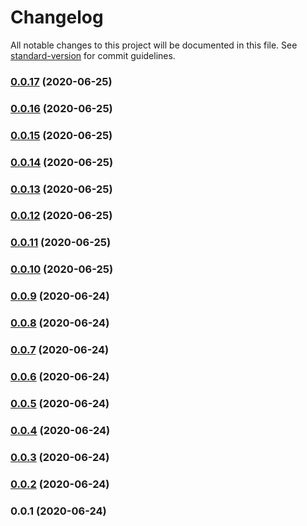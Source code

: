 # Changelog

All notable changes to this project will be documented in this file. See [standard-version](https://github.com/conventional-changelog/standard-version) for commit guidelines.

### [0.0.17](https://github.com/will-to-ride/Python_MonoRepo_Kubeless/compare/beta-v0.0.16...beta-v0.0.17) (2020-06-25)

### [0.0.16](https://github.com/will-to-ride/Python_MonoRepo_Kubeless/compare/beta-v0.0.15...beta-v0.0.16) (2020-06-25)

### [0.0.15](https://github.com/will-to-ride/Python_MonoRepo_Kubeless/compare/beta-v0.0.14...beta-v0.0.15) (2020-06-25)

### [0.0.14](https://github.com/will-to-ride/Python_MonoRepo_Kubeless/compare/beta-v0.0.13...beta-v0.0.14) (2020-06-25)

### [0.0.13](https://github.com/will-to-ride/Python_MonoRepo_Kubeless/compare/beta-v0.0.12...beta-v0.0.13) (2020-06-25)

### [0.0.12](https://github.com/will-to-ride/Python_MonoRepo_Kubeless/compare/beta-v0.0.11...beta-v0.0.12) (2020-06-25)

### [0.0.11](https://github.com/will-to-ride/Python_MonoRepo_Kubeless/compare/beta-v0.0.10...beta-v0.0.11) (2020-06-25)

### [0.0.10](https://github.com/will-to-ride/Python_MonoRepo_Kubeless/compare/beta-v0.0.9...beta-v0.0.10) (2020-06-25)

### [0.0.9](https://github.com/will-to-ride/Python_MonoRepo_Kubeless/compare/beta-v0.0.8...beta-v0.0.9) (2020-06-24)

### [0.0.8](https://github.com/will-to-ride/Python_MonoRepo_Kubeless/compare/beta-v0.0.7...beta-v0.0.8) (2020-06-24)

### [0.0.7](https://github.com/will-to-ride/Python_MonoRepo_Kubeless/compare/beta-v0.0.6...beta-v0.0.7) (2020-06-24)

### [0.0.6](https://github.com/will-to-ride/Python_MonoRepo_Kubeless/compare/beta-v0.0.5...beta-v0.0.6) (2020-06-24)

### [0.0.5](https://github.com/will-to-ride/Python_MonoRepo_Kubeless/compare/beta-v0.0.4...beta-v0.0.5) (2020-06-24)

### [0.0.4](https://github.com/will-to-ride/Python_MonoRepo_Kubeless/compare/beta-v0.0.3...beta-v0.0.4) (2020-06-24)

### [0.0.3](https://github.com/will-to-ride/Python_MonoRepo_Kubeless/compare/beta-v0.0.2...beta-v0.0.3) (2020-06-24)

### [0.0.2](https://github.com/will-to-ride/Python_MonoRepo_Kubeless/compare/beta-v0.0.1...beta-v0.0.2) (2020-06-24)

### 0.0.1 (2020-06-24)
